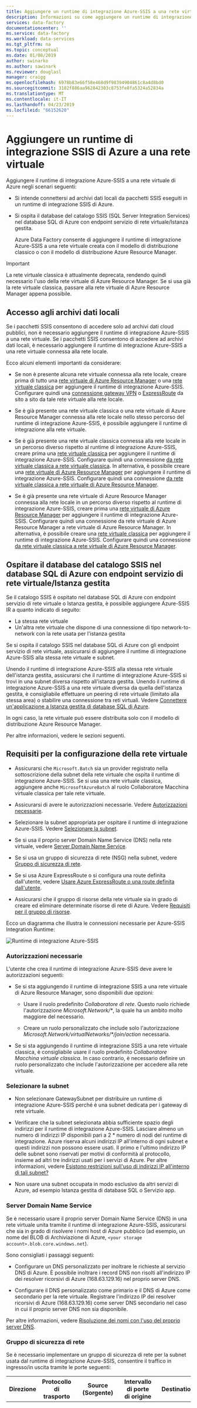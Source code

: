 ```yaml
---
title: Aggiungere un runtime di integrazione Azure-SSIS a una rete virtuale | Microsoft Docs
description: Informazioni su come aggiungere un runtime di integrazione Azure-SSIS a una rete virtuale di Azure.
services: data-factory
documentationcenter: ''
ms.service: data-factory
ms.workload: data-services
ms.tgt_pltfrm: na
ms.topic: conceptual
ms.date: 01/08/2019
author: swinarko
ms.author: sawinark
ms.reviewer: douglasl
manager: craigg
ms.openlocfilehash: 6978b83e66f58e468d9f98394904861c8a4d8bd0
ms.sourcegitcommit: 3102f886aa962842303c8753fe8fa5324a52834a
ms.translationtype: MT
ms.contentlocale: it-IT
ms.lasthandoff: 04/23/2019
ms.locfileid: "66152620"
---
```

# <a name="join-an-azure-ssis-integration-runtime-to-a-virtual-network"></a>Aggiungere un runtime di integrazione SSIS di Azure a una rete virtuale
Aggiungere il runtime di integrazione Azure-SSIS a una rete virtuale di Azure negli scenari seguenti: 

- Si intende connettersi ad archivi dati locali da pacchetti SSIS eseguiti in un runtime di integrazione SSIS di Azure. 

- Si ospita il database del catalogo SSIS (SQL Server Integration Services) nel database SQL di Azure con endpoint servizio di rete virtuale/Istanza gestita. 

  Azure Data Factory consente di aggiungere il runtime di integrazione Azure-SSIS a una rete virtuale creata con il modello di distribuzione classico o con il modello di distribuzione Azure Resource Manager. 

> [!IMPORTANT]
> La rete virtuale classica è attualmente deprecata, rendendo quindi necessario l'uso della rete virtuale di Azure Resource Manager.  Se si usa già la rete virtuale classica, passare alla rete virtuale di Azure Resource Manager appena possibile.

## <a name="access-to-on-premises-data-stores"></a>Accesso agli archivi dati locali
Se i pacchetti SSIS consentono di accedere solo ad archivi dati cloud pubblici, non è necessario aggiungere il runtime di integrazione Azure-SSIS a una rete virtuale. Se i pacchetti SSIS consentono di accedere ad archivi dati locali, è necessario aggiungere il runtime di integrazione Azure-SSIS a una rete virtuale connessa alla rete locale. 

Ecco alcuni elementi importanti da considerare: 

- Se non è presente alcuna rete virtuale connessa alla rete locale, creare prima di tutto una [rete virtuale di Azure Resource Manager](../virtual-network/quick-create-portal.md#create-a-virtual-network) o una [rete virtuale classica](../virtual-network/virtual-networks-create-vnet-classic-pportal.md) per aggiungere il runtime di integrazione Azure-SSIS. Configurare quindi una [connessione gateway VPN](../vpn-gateway/vpn-gateway-howto-site-to-site-classic-portal.md) o [ExpressRoute](../expressroute/expressroute-howto-linkvnet-classic.md) da sito a sito da tale rete virtuale alla rete locale. 

- Se è già presente una rete virtuale classica o una rete virtuale di Azure Resource Manager connessa alla rete locale nello stesso percorso del runtime di integrazione Azure-SSIS, è possibile aggiungere il runtime di integrazione alla rete virtuale. 

- Se è già presente una rete virtuale classica connessa alla rete locale in un percorso diverso rispetto al runtime di integrazione Azure-SSIS, creare prima una [rete virtuale classica](../virtual-network/virtual-networks-create-vnet-classic-pportal.md) per aggiungere il runtime di integrazione Azure-SSIS. Configurare quindi una connessione [da rete virtuale classica a rete virtuale classica](../vpn-gateway/vpn-gateway-howto-vnet-vnet-portal-classic.md). In alternativa, è possibile creare una [rete virtuale di Azure Resource Manager](../virtual-network/quick-create-portal.md#create-a-virtual-network) per aggiungere il runtime di integrazione Azure-SSIS. Configurare quindi una connessione [da rete virtuale classica a rete virtuale di Azure Resource Manager](../vpn-gateway/vpn-gateway-connect-different-deployment-models-portal.md). 
 
- Se è già presente una rete virtuale di Azure Resource Manager connessa alla rete locale in un percorso diverso rispetto al runtime di integrazione Azure-SSIS, creare prima una [rete virtuale di Azure Resource Manager](../virtual-network/quick-create-portal.md##create-a-virtual-network) per aggiungere il runtime di integrazione Azure-SSIS. Configurare quindi una connessione da rete virtuale di Azure Resource Manager a rete virtuale di Azure Resource Manager. In alternativa, è possibile creare una [rete virtuale classica](../virtual-network/virtual-networks-create-vnet-classic-pportal.md) per aggiungere il runtime di integrazione Azure-SSIS. Configurare quindi una connessione [da rete virtuale classica a rete virtuale di Azure Resource Manager](../vpn-gateway/vpn-gateway-connect-different-deployment-models-portal.md). 

## <a name="host-the-ssis-catalog-database-in-azure-sql-database-with-virtual-network-service-endpointsmanaged-instance"></a>Ospitare il database del catalogo SSIS nel database SQL di Azure con endpoint servizio di rete virtuale/Istanza gestita
Se il catalogo SSIS è ospitato nel database SQL di Azure con endpoint servizio di rete virtuale o Istanza gestita, è possibile aggiungere Azure-SSIS IR a quanto indicato di seguito: 

- La stessa rete virtuale 
- Un'altra rete virtuale che dispone di una connessione di tipo network-to-network con la rete usata per l'istanza gestita 

Se si ospita il catalogo SSIS nel database SQL di Azure con gli endpoint servizio di rete virtuale, assicurarsi di aggiungere il runtime di integrazione Azure-SSIS alla stessa rete virtuale e subnet.

Unendo il runtime di integrazione Azure-SSIS alla stessa rete virtuale dell'istanza gestita, assicurarsi che il runtime di integrazione Azure-SSIS si trovi in una subnet diversa rispetto all'istanza gestita. Unendo il runtime di integrazione Azure-SSIS a una rete virtuale diversa da quella dell'istanza gestita, è consigliabile effettuare un peering di rete virtuale (limitato alla stessa area) o stabilire una connessione tra reti virtuali. Vedere [Connettere un'applicazione a Istanza gestita di database SQL di Azure](../sql-database/sql-database-managed-instance-connect-app.md).

In ogni caso, la rete virtuale può essere distribuita solo con il modello di distribuzione Azure Resource Manager.

Per altre informazioni, vedere le sezioni seguenti. 

## <a name="requirements-for-virtual-network-configuration"></a>Requisiti per la configurazione della rete virtuale
-   Assicurarsi che `Microsoft.Batch` sia un provider registrato nella sottoscrizione della subnet della rete virtuale che ospita il runtime di integrazione Azure-SSIS. Se si usa una rete virtuale classica, aggiungere anche `MicrosoftAzureBatch` al ruolo Collaboratore Macchina virtuale classica per tale rete virtuale. 

-   Assicurarsi di avere le autorizzazioni necessarie. Vedere [Autorizzazioni necessarie](#perms).

-   Selezionare la subnet appropriata per ospitare il runtime di integrazione Azure-SSIS. Vedere [Selezionare la subnet](#subnet). 

-   Se si usa il proprio server Domain Name Service (DNS) nella rete virtuale, vedere [Server Domain Name Service](#dns_server). 

-   Se si usa un gruppo di sicurezza di rete (NSG) nella subnet, vedere [Gruppo di sicurezza di rete](#nsg). 

-   Se si usa Azure ExpressRoute o si configura una route definita dall'utente, vedere [Usare Azure ExpressRoute o una route definita dall'utente](#route). 

-   Assicurarsi che il gruppo di risorse della rete virtuale sia in grado di creare ed eliminare determinate risorse di rete di Azure. Vedere [Requisiti per il gruppo di risorse](#resource-group). 

Ecco un diagramma che illustra le connessioni necessarie per Azure-SSIS Integration Runtime:

![Runtime di integrazione Azure-SSIS](media/join-azure-ssis-integration-runtime-virtual-network/azure-ssis-ir.png)

### <a name="perms"></a> Autorizzazioni necessarie

L'utente che crea il runtime di integrazione Azure-SSIS deve avere le autorizzazioni seguenti:

- Se si sta aggiungendo il runtime di integrazione SSIS a una rete virtuale di Azure Resource Manager, sono disponibili due opzioni:

  - Usare il ruolo predefinito *Collaboratore di rete*. Questo ruolo richiede l'autorizzazione _Microsoft.Network/\*_, la quale ha un ambito molto maggiore del necessario.

  - Creare un ruolo personalizzato che include solo l'autorizzazione _Microsoft.Network/virtualNetworks/\*/join/action_ necessaria. 

- Se si sta aggiungendo il runtime di integrazione SSIS a una rete virtuale classica, è consigliabile usare il ruolo predefinito *Collaboratore Macchina virtuale classica*. In caso contrario, è necessario definire un ruolo personalizzato che include l'autorizzazione per accedere alla rete virtuale.

### <a name="subnet"></a> Selezionare la subnet
-   Non selezionare GatewaySubnet per distribuire un runtime di integrazione Azure-SSIS perché è una subnet dedicata per i gateway di rete virtuale. 

-   Verificare che la subnet selezionata abbia sufficiente spazio degli indirizzi per il runtime di integrazione Azure-SSIS. Lasciare almeno un numero di indirizzi IP disponibili pari a 2 * numero di nodi del runtime di integrazione. Azure riserva alcuni indirizzi IP all'interno di ogni subnet e questi indirizzi non possono essere usati. Il primo e l'ultimo indirizzo IP delle subnet sono riservati per motivi di conformità al protocollo, insieme ad altri tre indirizzi usati per i servizi di Azure. Per altre informazioni, vedere [Esistono restrizioni sull'uso di indirizzi IP all'interno di tali subnet?](../virtual-network/virtual-networks-faq.md#are-there-any-restrictions-on-using-ip-addresses-within-these-subnets) 

-   Non usare una subnet occupata in modo esclusivo da altri servizi di Azure, ad esempio Istanza gestita di database SQL o Servizio app. 

### <a name="dns_server"></a> Server Domain Name Service 
Se è necessario usare il proprio server Domain Name Service (DNS) in una rete virtuale unita tramite il runtime di integrazione Azure-SSIS, assicurarsi che sia in grado di risolvere i nomi host di Azure pubblico (ad esempio, un nome del BLOB di Archiviazione di Azure, `<your storage account>.blob.core.windows.net`). 

Sono consigliati i passaggi seguenti: 

-   Configurare un DNS personalizzato per inoltrare le richieste al servizio DNS di Azure. È possibile inoltrare i record DNS non risolti all'indirizzo IP dei resolver ricorsivi di Azure (168.63.129.16) nel proprio server DNS. 

-   Configurare il DNS personalizzato come primario e il DNS di Azure come secondario per la rete virtuale. Registrare l'indirizzo IP dei resolver ricorsivi di Azure (168.63.129.16) come server DNS secondario nel caso in cui il proprio server DNS non sia disponibile. 

Per altre informazioni, vedere [Risoluzione dei nomi con l'uso del proprio server DNS](../virtual-network/virtual-networks-name-resolution-for-vms-and-role-instances.md#name-resolution-that-uses-your-own-dns-server). 

### <a name="nsg"></a> Gruppo di sicurezza di rete
Se è necessario implementare un gruppo di sicurezza di rete per la subnet usata dal runtime di integrazione Azure-SSIS, consentire il traffico in ingresso/in uscita tramite le porte seguenti: 

| Direzione | Protocollo di trasporto | Source (Sorgente) | Intervallo di porte di origine | Destination | Intervallo di porte di destinazione | Commenti |
|---|---|---|---|---|---|---|
| In ingresso | TCP | AzureCloud<br/>(o un ambito più ampio, ad esempio Internet) | * | VirtualNetwork | 29876, 29877 (se si aggiunge il runtime di integrazione a una rete virtuale di Azure Resource Manager) <br/><br/>10100, 20100, 30100 (se si aggiunge il runtime di integrazione a una rete virtuale classica)| Il servizio di Data Factory usa queste porte per comunicare con i nodi del runtime di integrazione Azure-SSIS nella rete virtuale. <br/><br/> Anche se non è stato creato un gruppo di sicurezza di rete a livello di subnet, Data Factory configura sempre un gruppo di sicurezza di rete a livello di schede di interfaccia di rete collegato alle macchine virtuali che ospitano il runtime di integrazione Azure-SSIS. Il gruppo di sicurezza di rete a livello di scheda di interfaccia di rete consente solo il traffico in entrata dagli indirizzi IP di Data Factory nelle porte specificate. Anche se si aprono queste porte al traffico Internet a livello di subnet, il traffico proveniente da indirizzi IP diversi dagli indirizzi IP di Data Factory è bloccato a livello di scheda di interfaccia di rete. |
| In uscita | TCP | VirtualNetwork | * | AzureCloud<br/>(o un ambito più ampio, ad esempio Internet) | 443 | I nodi del runtime di integrazione Azure-SSIS nella rete virtuale usano questa porta per accedere ai servizi di Azure, ad esempio Archiviazione di Azure e Hub eventi di Azure. |
| In uscita | TCP | VirtualNetwork | * | Internet | 80 | I nodi del runtime di integrazione Azure-SSIS nella rete virtuale usano questa porta per scaricare l'elenco di revoche di certificati da Internet. |
| In uscita | TCP | VirtualNetwork | * | Sql<br/>(o un ambito più ampio, ad esempio Internet) | 1433, 11000-11999, 14000-14999 | I nodi di Azure-SSIS Integration Runtime nella rete virtuale usano queste porte per accedere al database SSIS ospitato dal server di database SQL di Azure. Questo non vale per il database SSIS ospitato da Istanza gestita. |
||||||||

### <a name="route"></a> Usare Azure ExpressRoute o una route definita dall'utente
È possibile connettere un circuito [Azure ExpressRoute](https://azure.microsoft.com/services/expressroute/) all'infrastruttura di rete virtuale per estendere la rete locale ad Azure. 

Una configurazione comune consiste nell'usare il tunneling forzato (annunciando una route BGP, 0.0.0.0/0 alla rete virtuale) che impone l'instradamento del traffico Internet in uscita dal flusso della rete virtuale all'appliance di rete locale per l'ispezione e la registrazione. Questo flusso di traffico interrompe la connettività tra il runtime di integrazione Azure-SSIS nella rete virtuale con i servizi di Azure Data Factory dipendenti. La soluzione consiste nel configurare una o più [route definite dall'utente (UDR)](../virtual-network/virtual-networks-udr-overview.md) nella subnet contenente il runtime di integrazione Azure-SSIS. Un'UDR definisce le route specifiche della subnet che vengono accettate in alternativa alla route BGP. 

In alternativa, è possibile definire route definite dall'utente per imporre l'instradamento del traffico Internet in uscita dalla subnet che ospita il runtime di integrazione Azure-SSIS a un'altra subnet che ospita un'appliance di rete virtuale come un firewall o un host di rete perimetrale per l'ispezione e la registrazione. 

In entrambi i casi applicare una route 0.0.0.0/0 con il tipo di hop successivo impostato su **Internet** nella subnet che ospita il runtime di integrazione Azure-SSIS, in modo che la comunicazione tra il servizio di Data Factory e il runtime di integrazione Azure-SSIS abbia esito positivo. 

![Aggiungere una route](media/join-azure-ssis-integration-runtime-virtual-network/add-route-for-vnet.png)

Se si teme di non poter più ispezionare il traffico Internet in uscita dalla subnet, è anche possibile aggiungere una regola del gruppo di sicurezza di rete (NSG) nella subnet per limitare le destinazioni in uscita agli [indirizzi IP del data center di Azure](https://www.microsoft.com/download/details.aspx?id=41653). 

Per un esempio, vedere [questo script di PowerShell](https://gallery.technet.microsoft.com/scriptcenter/Adds-Azure-Datacenter-IP-dbeebe0c). È necessario eseguire lo script ogni settimana per mantenere aggiornato l'elenco di indirizzi IP del data center di Azure. 

### <a name="resource-group"></a> Requisiti per il gruppo di risorse
-   Il runtime di integrazione Azure-SSIS deve creare alcune risorse di rete nello stesso gruppo di risorse della rete virtuale. Tali risorse includono le seguenti:
    -   Un servizio di bilanciamento del carico di Azure, con il nome  *\<Guid > - azurebatch - cloudserviceloadbalancer*.
    -   Un Azure indirizzo IP pubblico, con il nome  *\<Guid > - azurebatch - cloudservicepublicip*.
    -   Un gruppo di sicurezza lavoro di rete, con il nome  *\<Guid > - azurebatch - cloudservicenetworksecuritygroup*. 

-   Assicurarsi di non avere blocchi di risorse per il gruppo di risorse o la sottoscrizione a cui appartiene la rete virtuale. Se si configura un blocco di sola lettura o un blocco di eliminazione, avviare e arrestare il runtime di integrazione potrebbe non riuscire o bloccarsi. 

-   Verificare di non avere criteri di Azure che impediscano la creazione delle risorse seguenti nel gruppo di risorse o nella sottoscrizione a cui appartiene la rete virtuale: 
    -   Microsoft.Network/LoadBalancers 
    -   Microsoft.Network/NetworkSecurityGroups 
    -   Microsoft.Network/PublicIPAddresses 

## <a name="azure-portal-data-factory-ui"></a>Portale di Azure (interfaccia utente di Data Factory)
Questa sezione illustra come aggiungere un runtime Azure-SSIS esistente a una rete virtuale (classica o di Azure Resource Manager) tramite il portale di Azure e l'interfaccia utente di Data Factory. Prima di aggiungere il runtime di integrazione Azure-SSIS alla rete virtuale, è necessario configurarla in modo appropriato. Eseguire una delle due sezioni successive, a seconda del tipo di rete virtuale (classica o di Azure Resource Manager). Continuare quindi con la terza sezione per aggiungere il runtime di integrazione Azure-SSIS alla rete virtuale. 

### <a name="use-the-portal-to-configure-an-azure-resource-manager-virtual-network"></a>Usare il portale per configurare una rete virtuale di Azure Resource Manager
Prima di aggiungere un runtime di integrazione Azure-SSIS alla rete virtuale, è necessario configurarla. 

1. Avviare Microsoft Edge o Google Chrome. L'interfaccia utente di Data Factory attualmente è supportata solo in questi Web browser. 

1. Accedere al [portale di Azure](https://portal.azure.com). 

1. Selezionare **Altri servizi**. Filtrare e selezionare **Reti virtuali**. 

1. Filtrare e selezionare la propria rete virtuale dall'elenco. 

1. Nella pagina **Rete virtuale** selezionare **Proprietà**. 

1. Fare clic sul pulsante di copia per l'**ID RISORSA** per copiare l'ID risorsa per la rete virtuale negli Appunti. Salvare l'ID dagli Appunti in OneNote o in un file. 

1. Selezionare **Subnet** nel menu a sinistra. Assicurarsi che il numero di **indirizzi disponibili** sia maggiore del numero di nodi nel runtime di integrazione Azure-SSIS. 

1. Verificare che il provider di Azure Batch sia registrato nella sottoscrizione di Azure che ha la rete virtuale. In alternativa, registrare il provider di Azure Batch. Se si dispone già di un account Azure Batch nella sottoscrizione, allora la sottoscrizione viene registrata per Azure Batch. Se si crea il runtime di integrazione Azure-SSIS nel portale di Data Factory, il provider di Azure Batch viene registrato automaticamente. 

   a. Nel portale di Azure selezionare **Sottoscrizioni** nel menu a sinistra. 

   b. Selezionare la propria sottoscrizione. 

   c. Selezionare **Provider di risorse** a sinistra e confermare che **Microsoft.Batch** è un provider registrato. 

   ![Conferma dello stato "Registrato"](media/join-azure-ssis-integration-runtime-virtual-network/batch-registered-confirmation.png)

   Se non viene visualizzato **Microsoft.Batch** nell'elenco, per registrarlo [creare un account Azure Batch vuoto](../batch/batch-account-create-portal.md) nella propria sottoscrizione. È possibile eliminarlo in un secondo momento. 

### <a name="use-the-portal-to-configure-a-classic-virtual-network"></a>Usare il portale per configurare una rete virtuale classica
Prima di aggiungere un runtime di integrazione Azure-SSIS alla rete virtuale, è necessario configurarla. 

1. Avviare Microsoft Edge o Google Chrome. L'interfaccia utente di Data Factory attualmente è supportata solo in questi Web browser. 

1. Accedere al [portale di Azure](https://portal.azure.com). 

1. Selezionare **Altri servizi**. Filtrare e selezionare **Reti virtuali (classiche)**. 

1. Filtrare e selezionare la propria rete virtuale dall'elenco. 

1. Nella pagina **Rete virtuale (classico)** selezionare **Proprietà**. 

   ![ID risorsa della rete virtuale classica](media/join-azure-ssis-integration-runtime-virtual-network/classic-vnet-resource-id.png)

1. Fare clic sul pulsante di copia per l'**ID RISORSA** per copiare l'ID risorsa della rete classica negli Appunti. Salvare l'ID dagli Appunti in OneNote o in un file. 

1. Selezionare **Subnet** nel menu a sinistra. Assicurarsi che il numero di **indirizzi disponibili** sia maggiore del numero di nodi nel runtime di integrazione Azure-SSIS. 

   ![Numero di indirizzi disponibili nella rete virtuale](media/join-azure-ssis-integration-runtime-virtual-network/number-of-available-addresses.png)

1. Aggiungere **MicrosoftAzureBatch** al ruolo **Collaboratore Macchina virtuale classica** per la rete virtuale. 

    a. Selezionare **Controllo di accesso (IAM)** nel menu a sinistra e selezionare la scheda **Assegnazioni di ruolo**. 

    ![Pulsanti "Controllo di accesso" e "Aggiungi"](media/join-azure-ssis-integration-runtime-virtual-network/access-control-add.png)

    b. Selezionare **Aggiungi assegnazione di ruolo**.

    c. Nella pagina **Aggiungi un'assegnazione di ruolo** selezionare **Collaboratore Macchina virtuale classica** per **Ruolo**. Incollare **ddbf3205-c6bd-46ae-8127-60eb93363864** nella casella di testo **Seleziona** e quindi selezionare **Microsoft Azure Batch** nell'elenco di risultati della ricerca. 

    ![Risultati della ricerca nella pagina "Aggiungi un'assegnazione di ruolo"](media/join-azure-ssis-integration-runtime-virtual-network/azure-batch-to-vm-contributor.png)

    d. Selezionare **Salva** per salvare le impostazioni e chiudere la pagina. 

    ![Salvare le impostazioni di accesso](media/join-azure-ssis-integration-runtime-virtual-network/save-access-settings.png)

    e. Verificare che venga visualizzato **Microsoft Azure Batch** nell'elenco dei collaboratori. 

    ![Confermare l'accesso di Azure Batch](media/join-azure-ssis-integration-runtime-virtual-network/azure-batch-in-list.png)

1. Verificare che il provider di Azure Batch sia registrato nella sottoscrizione di Azure che ha la rete virtuale. In alternativa, registrare il provider di Azure Batch. Se si dispone già di un account Azure Batch nella sottoscrizione, allora la sottoscrizione viene registrata per Azure Batch. Se si crea il runtime di integrazione Azure-SSIS nel portale di Data Factory, il provider di Azure Batch viene registrato automaticamente. 

   a. Nel portale di Azure selezionare **Sottoscrizioni** nel menu a sinistra. 

   b. Selezionare la propria sottoscrizione. 

   c. Selezionare **Provider di risorse** a sinistra e confermare che **Microsoft.Batch** è un provider registrato. 

   ![Conferma dello stato "Registrato"](media/join-azure-ssis-integration-runtime-virtual-network/batch-registered-confirmation.png)

   Se non viene visualizzato **Microsoft.Batch** nell'elenco, per registrarlo [creare un account Azure Batch vuoto](../batch/batch-account-create-portal.md) nella propria sottoscrizione. È possibile eliminarlo in un secondo momento. 

### <a name="join-the-azure-ssis-ir-to-a-virtual-network"></a>Aggiungere il runtime di integrazione Azure-SSIS alla rete virtuale
1. Avviare Microsoft Edge o Google Chrome. L'interfaccia utente di Data Factory attualmente è supportata solo in questi Web browser. 

1. Nel [portale di Azure](https://portal.azure.com) selezionare **Data factory** nel menu a sinistra. Se la voce **Data factory** non è visualizzata nel menu, selezionare **Altri servizi** e quindi **Data factory** nella sezione **INTELLIGENCE E ANALISI**. 

   ![Elenco di data factory](media/join-azure-ssis-integration-runtime-virtual-network/data-factories-list.png)

1. Selezionare la data factory con il runtime di integrazione Azure-SSIS nell'elenco. Verrà visualizzata la home page della data factory. Selezionare il riquadro **Creare e distribuire**. Verrà visualizzata l'interfaccia utente di Data Factory in una scheda separata. 

   ![Home page di Data factory](media/join-azure-ssis-integration-runtime-virtual-network/data-factory-home-page.png)

1. Nell'interfaccia utente di Data Factory passare alla scheda **Modifica**, selezionare **Connessioni** e passare alla scheda **Runtime di integrazione**. 

   ![Scheda "Runtime di integrazione"](media/join-azure-ssis-integration-runtime-virtual-network/integration-runtimes-tab.png)

1. Se il runtime di integrazione Azure-SSIS è in esecuzione, nell'elenco dei runtime di integrazione selezionare il pulsante **Arresto** nella colonna **Azioni** corrispondente al runtime di integrazione Azure-SSIS di interesse. È possibile modificare un runtime di integrazione solo dopo averlo arrestato. 

   ![Arrestare il runtime di integrazione](media/join-azure-ssis-integration-runtime-virtual-network/stop-ir-button.png)

1. Nell'elenco dei runtime di integrazione selezionare il pulsante **Modifica** nella colonna **Azioni** corrispondente al runtime di integrazione Azure-SSIS di interesse. 

   ![Modificare il runtime di integrazione](media/join-azure-ssis-integration-runtime-virtual-network/integration-runtime-edit.png)

1. Nella pagina **Impostazioni generali** della finestra **Integration Runtime Setup** (Configurazione runtime di integrazione) selezionare **Avanti**. 

   ![Impostazioni generali per la configurazione del runtime di integrazione](media/join-azure-ssis-integration-runtime-virtual-network/ir-setup-general-settings.png)

1. Nella pagina **Impostazioni SQL** immettere la password dell'amministratore e selezionare **Avanti**. 

   ![Impostazioni di SQL Server per la configurazione del runtime di integrazione](media/join-azure-ssis-integration-runtime-virtual-network/ir-setup-sql-settings.png)

1. Nella pagina **Impostazioni avanzate** eseguire le operazioni seguenti: 

   a. Selezionare la casella di controllo **Select a VNet for your Azure-SSIS Integration Runtime to join and allow Azure services to configure VNet permissions/settings** (Selezionare una rete virtuale per l'aggiunta del runtime di integrazione Azure-SSIS e consentire ai servizi di Azure di configurare le autorizzazioni/impostazioni della rete virtuale). 

   b. In **Tipo** specificare se la rete virtuale è una rete virtuale classica o una rete virtuale di Azure Resource Manager. 

   c. In **Nome della rete virtuale** selezionare la rete virtuale. 

   d. In **Nome subnet** selezionare la subnet nella rete virtuale. 

   e. Fare clic su **VNet Validation** (Convalida rete virtuale) e, in caso di esito positivo, fare clic su **Aggiorna**. 

   ![Impostazioni avanzate per la configurazione del runtime di integrazione](media/join-azure-ssis-integration-runtime-virtual-network/ir-setup-advanced-settings.png)

1. È ora possibile avviare il runtime di integrazione tramite il pulsante **Inizia** nella colonna **Azioni** corrispondente al runtime di integrazione Azure-SSIS di interesse. L'avvio di un runtime di integrazione Azure-SSIS richiede circa dai 20 ai 30 minuti. 

## <a name="azure-powershell"></a>Azure PowerShell

[!INCLUDE [updated-for-az](../../includes/updated-for-az.md)]

### <a name="configure-a-virtual-network"></a>Configurare una rete virtuale
Prima di aggiungere un runtime di integrazione Azure-SSIS a una rete virtuale, è necessario configurare la rete virtuale. Per configurare automaticamente le autorizzazioni/impostazioni della rete virtuale per l'aggiunta del runtime di integrazione Azure-SSIS, aggiungere lo script seguente:

```powershell
# Make sure to run this script against the subscription to which the virtual network belongs.
if(![string]::IsNullOrEmpty($VnetId) -and ![string]::IsNullOrEmpty($SubnetName))
{
    # Register to the Azure Batch resource provider
    $BatchApplicationId = "ddbf3205-c6bd-46ae-8127-60eb93363864"
    $BatchObjectId = (Get-AzADServicePrincipal -ServicePrincipalName $BatchApplicationId).Id
    Register-AzResourceProvider -ProviderNamespace Microsoft.Batch
    while(!(Get-AzResourceProvider -ProviderNamespace "Microsoft.Batch").RegistrationState.Contains("Registered"))
    {
    Start-Sleep -s 10
    }
    if($VnetId -match "/providers/Microsoft.ClassicNetwork/")
    {
        # Assign the VM contributor role to Microsoft.Batch
        New-AzRoleAssignment -ObjectId $BatchObjectId -RoleDefinitionName "Classic Virtual Machine Contributor" -Scope $VnetId
    }
}
```

### <a name="create-an-azure-ssis-ir-and-join-it-to-a-virtual-network"></a>Creare un runtime di integrazione Azure-SSIS e aggiungerlo a una rete virtuale
È possibile creare un runtime di integrazione Azure-SSIS e contemporaneamente aggiungerlo a una rete virtuale. Per istruzioni e per lo script completo, vedere [Creare un runtime di integrazione SSIS di Azure](create-azure-ssis-integration-runtime.md#azure-powershell).

### <a name="join-an-existing-azure-ssis-ir-to-a-virtual-network"></a>Aggiungere un runtime di integrazione Azure-SSIS esistente a una rete virtuale
Lo script nell'articolo [Creare un runtime di integrazione SSIS di Azure](create-azure-ssis-integration-runtime.md) mostra come creare un runtime di integrazione Azure-SSIS e aggiungerlo a una rete virtuale nello stesso script. Se è disponibile un runtime di integrazione Azure-SSIS esistente, eseguire i passaggi seguenti per aggiungerlo alla rete virtuale: 
1. Arrestare il runtime di integrazione Azure-SSIS. 
1. Configurare il runtime di integrazione Azure-SSIS per aggiungerlo alla rete virtuale. 
1. Avviare il runtime di integrazione Azure-SSIS. 

### <a name="define-the-variables"></a>Definire le variabili
```powershell
$ResourceGroupName = "<your Azure resource group name>"
$DataFactoryName = "<your Data Factory name>" 
$AzureSSISName = "<your Azure-SSIS IR name>"
# Specify the information about your classic or Azure Resource Manager virtual network.
$VnetId = "<your Azure virtual network resource ID>"
$SubnetName = "<the name of subnet in your virtual network>"
```

### <a name="stop-the-azure-ssis-ir"></a>Arrestare il runtime di integrazione Azure-SSIS
Arrestare il runtime di integrazione Azure-SSIS prima di aggiungerlo a una rete virtuale. Questo comando rilascia tutti i nodi e arresta la fatturazione:

```powershell
Stop-AzDataFactoryV2IntegrationRuntime -ResourceGroupName $ResourceGroupName `
                                            -DataFactoryName $DataFactoryName `
                                            -Name $AzureSSISName `
                                            -Force 
```

### <a name="configure-virtual-network-settings-for-the-azure-ssis-ir-to-join"></a>Configurare le impostazioni della rete virtuale per aggiungere il runtime di integrazione Azure-SSIS
```powershell
# Make sure to run this script against the subscription to which the virtual network belongs.
if(![string]::IsNullOrEmpty($VnetId) -and ![string]::IsNullOrEmpty($SubnetName))
{
    # Register to the Azure Batch resource provider
    $BatchApplicationId = "ddbf3205-c6bd-46ae-8127-60eb93363864"
    $BatchObjectId = (Get-AzADServicePrincipal -ServicePrincipalName $BatchApplicationId).Id
    Register-AzResourceProvider -ProviderNamespace Microsoft.Batch
    while(!(Get-AzResourceProvider -ProviderNamespace "Microsoft.Batch").RegistrationState.Contains("Registered"))
    {
        Start-Sleep -s 10
    }
    if($VnetId -match "/providers/Microsoft.ClassicNetwork/")
    {
        # Assign VM contributor role to Microsoft.Batch
        New-AzRoleAssignment -ObjectId $BatchObjectId -RoleDefinitionName "Classic Virtual Machine Contributor" -Scope $VnetId
    }
}
```

### <a name="configure-the-azure-ssis-ir"></a>Configurare il runtime di integrazione Azure-SSIS
Per configurare l'aggiunta del runtime di integrazione Azure-SSIS alla rete virtuale, eseguire il comando `Set-AzDataFactoryV2IntegrationRuntime`: 

```powershell
Set-AzDataFactoryV2IntegrationRuntime -ResourceGroupName $ResourceGroupName `
                                           -DataFactoryName $DataFactoryName `
                                           -Name $AzureSSISName `
                                           -Type Managed `
                                           -VnetId $VnetId `
                                           -Subnet $SubnetName
```

### <a name="start-the-azure-ssis-ir"></a>Avviare il runtime di integrazione Azure-SSIS
Per avviare il runtime di integrazione Azure-SSIS, eseguire il comando seguente: 

```powershell
Start-AzDataFactoryV2IntegrationRuntime -ResourceGroupName $ResourceGroupName `
                                             -DataFactoryName $DataFactoryName `
                                             -Name $AzureSSISName `
                                             -Force

```

L'esecuzione di questo comando richiede dai 20 ai 30 minuti.

## <a name="next-steps"></a>Passaggi successivi
Per altre informazioni sui runtime di Azure-SSIS, vedere gli argomenti seguenti: 
- [Runtime di integrazione Azure-SSIS](concepts-integration-runtime.md#azure-ssis-integration-runtime). Questo articolo offre informazioni sui runtime di integrazione in generale, incluso il runtime di integrazione Azure-SSIS. 
- [Esercitazione: distribuire i pacchetti SSIS in Azure](tutorial-create-azure-ssis-runtime-portal.md). Questo articolo offre istruzioni dettagliate per creare un runtime di integrazione Azure-SSIS. Viene usato il database SQL di Azure per ospitare il catalogo SSIS. 
- [Creare un runtime di integrazione SSIS di Azure](create-azure-ssis-integration-runtime.md). Questo articolo amplia l'esercitazione e offre istruzioni per l'uso del database SQL di Azure con endpoint servizio di rete virtuale/Istanza gestita per ospitare il catalogo SSIS e sull'aggiunta del runtime di integrazione a una rete virtuale. 
- [Monitorare un runtime di integrazione SSIS di Azure](monitor-integration-runtime.md#azure-ssis-integration-runtime). In questo articolo viene illustrato come recuperare informazioni su un runtime di integrazione SSIS di Azure e le descrizioni degli stati nelle informazioni restituite. 
- [Gestire un runtime di integrazione SSIS di Azure](manage-azure-ssis-integration-runtime.md). In questo articolo viene illustrato come arrestare, avviare o rimuovere un runtime di integrazione SSIS di Azure. Viene anche illustrato come scalare orizzontalmente il runtime di integrazione Azure-SSIS tramite l'aggiunta di nodi. 

